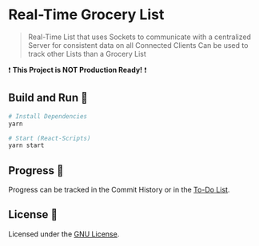# Real-Time Grocery List
> Real-Time List that uses Sockets to communicate with a centralized Server for consistent data on all Connected Clients
> Can be used to track other Lists than a Grocery List

❗️ **This Project is NOT Production Ready!** ❗️

## Build and Run 🚀
```sh
# Install Dependencies
yarn

# Start (React-Scripts)
yarn start
```

## Progress 🔖
Progress can be tracked in the Commit History or in the [To-Do List](TODO.md).

## License 📕
Licensed under the [GNU License](LICENSE).